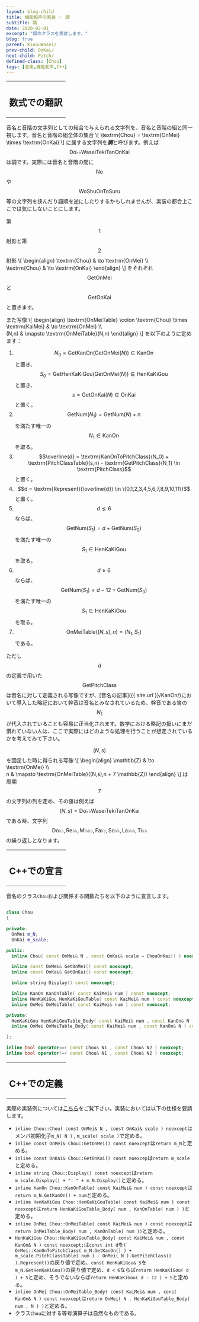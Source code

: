 ```yaml
---
layout: blog-child
title: 機能和声の実装 － 調
subtitle: 調
date: 2020-02-01
excerpt: "調のクラスを実装します。"
blog: true
parent: KinouWasei/
prev-child: OnKai/
next-child: Pitch/
defined-class: [Chou]
tags: [音楽,機能和声,C++]
---
```


<table>
  <tr>
    <th>
      <h2>数式での翻訳</h2>
    </th>
  </tr>
</table>

音名と音階の文字列としての結合で与えられる文字列を、音名と音階の組と同一視します。音名と音階の組全体の集合
\\[
\textrm{Chou} = \textrm{OnMei} \times \textrm{OnKai}
\\]
に属する文字列を***調***と呼びます。例えば$$\textrm{Do♭♭WaseiTekiTanOnKai}$$は調です。実際には音名と音階の間に$$\textrm{No}$$や$$\textrm{WoShuOnToSuru}$$等の文字列を挟んだり語順を逆にしたりするかもしれませんが、実装の都合上ここでは気にしないことにします。

第$$1$$射影と第$$2$$射影
\\[
\begin{align}
\textrm{Chou} & \to \textrm{OnMei} \\\\\
\textrm{Chou} & \to \textrm{OnKai}
\end{align}
\\]
をそれぞれ$$\textrm{GetOnMei}$$と$$\textrm{GetOnKai}$$と置きます。

また写像
\\[
\begin{align}
\textrm{OnMeiTable} \colon \textrm{Chou} \times \textrm{KaiMei} & \to \textrm{OnMei} \\\\\
(N,n) & \mapsto \textrm{OnMeiTable}(N,n)
\end{align}
\\]
を以下のように定めます：
1. $$N_0 = \textrm{GetKanOn}(\textrm{GetOnMei}(N)) \in \textrm{KanOn}$$と置き、$$S_0 = \textrm{GetHenKaKiGou}(\textrm{GetOnMei}(N)) \in \textrm{HenKaKiGou}$$と置き、$$s = \textrm{GetOnKai}(N) \in \textrm{OnKai}$$と置く。
1. $$\textrm{GetNum}(N_1) = \textrm{GetNum}(N) + n$$を満たす唯一の$$N_1 \in \textrm{KanOn}$$を取る。
1. $$\overline{d} = \textrm{KanOnToPitchClass}(N_0) + \textrm{PitchClassTable}(s,n) - \textrm{GetPitchClass}(N_1) \in \textrm{PitchClass}$$と置く。
1. $$d = \textrm{Represent}(\overline{d}) \in \{0,1,2,3,4,5,6,7,8,9,10,11\}$$と置く。
1. $$d \lneq 6$$ならば、$$\textrm{GetNum}(S_1) = d + \textrm{GetNum}(S_0)$$を満たす唯一の$$S_1 \in \textrm{HenKaKiGou}$$を取る。
1. $$d \geq 6$$ならば、$$\textrm{GetNum}(S_1) = d - 12 + \textrm{GetNum}(S_0)$$を満たす唯一の$$S_1 \in \textrm{HenKaKiGou}$$を取る。
1. $$\textrm{OnMeiTable}((N,s),n) = (N_1,S_1)$$である。

ただし$$d$$の定義で用いた$$\textrm{GetPitchClass}$$は音名に対して定義される写像ですが、[音名の記事]({{ site.url }}/KanOn/)において導入した略記において幹音は音名とみなされているため、幹音である筈の$$N_1$$が代入されていることも容易に正当化されます。数学における略記の扱いにまだ慣れていない人は、ここで実際にはどのような処理を行うことが想定されているかを考えてみて下さい。

$$(N,s)$$を固定した時に得られる写像
\\[
\begin{align}
\mathbb{Z} & \to \textrm{OnMei} \\\\\
n & \mapsto \textrm{OnMeiTable}((N,s),n + 7 \mathbb{Z})
\end{align}
\\]
は周期$$7$$の文字列の列を定め、その値は例えば$$(N,s) = \textrm{Do♭♭WaseiTekiTanOnKai}$$である時、文字列$$\textrm{Do♭♭},\textrm{Re♭♭},\textrm{Mi♭♭♭},\textrm{Fa♭♭},\textrm{So♭♭},\textrm{La♭♭♭},\textrm{Ti♭♭}$$の繰り返しとなります。


<table>
  <tr>
    <th>
      <h2>C++での宣言</h2>
    </th>
  </tr>
</table>

音名のクラス`Chou`および関係する関数たちを以下のように宣言します。

~~~c++

class Chou
{

private:
  OnMei m_N;
  OnKai m_scale;

public:
  inline Chou( const OnMei& N , const OnKai& scale = ChouOnKai() ) noexcept;

  inline const OnMei& GetOnMei() const noexcept;
  inline const OnKai& GetOnKai() const noexcept;

  inline string Display() const noexcept;

  inline KanOn KanOnTable( const KaiMei& num ) const noexcept;
  inline HenKaKiGou HenKaKiGouTable( const KaiMei& num ) const noexcept;
  inline OnMei OnMeiTable( const KaiMei& num ) const noexcept;

private:
  HenKaKiGou HenKaKiGouTable_Body( const KaiMei& num , const KanOn& N ) const noexcept;
  inline OnMei OnMeiTable_Body( const KaiMei& num , const KanOn& N ) const noexcept;

};

inline bool operator==( const Chou& N1 , const Chou& N2 ) noexcept;
inline bool operator!=( const Chou& N1 , const Chou& N2 ) noexcept;

~~~


<table>
  <tr>
    <th>
      <h2>C++での定義</h2>
    </th>
  </tr>
</table>

実際の実装例については[こちら](https://github.com/p-adic/cpp/tree/master/Music/Chou)をご覧下さい。実装においては以下の仕様を要請します。
- `inline Chou::Chou( const OnMei& N , const OnKai& scale ) noexcept`はメンバ初期化子`m_N( N )` , `m_scale( scale )`で定める。
- `inline const OnMei& Chou::GetOnMei() const noexcept`は`return m_N`と定める。
- `inline const OnKai& Chou::GetOnKai() const noexcep`は`return m_scale`と定める。
- `inline string Chou::Display() const noexcept`は`return m_scale.Display() + ": " + m_N.Display()`と定める。
- `inline KanOn Chou::KanOnTable( const KaiMei& num ) const noexcept`は`return m_N.GetKanOn() + num`と定める。
- `inline HenKaKiGou Chou::HenKaKiGouTable( const KaiMei& num ) const noexcept`は`return HenKaKiGouTable_Body( num , KanOnTable( num ) )`と定める。
- `inline OnMei Chou::OnMeiTable( const KaiMei& num ) const noexcept`は`return OnMeiTable_Body( num , KanOnTable( num ))`と定める。
- `HenKaKiGou Chou::HenKaKiGouTable_Body( const KaiMei& num , const KanOn& N ) const noexcept;`は`const int d`を`( OnMei::KanOnToPitchClass( m_N.GetKanOn() ) + m_scale.PitchClassTable( num ) - OnMei( N ).GetPitchClass() ).Represent()`の戻り値で定め、`const HenKaKiGou& S`を`m_N.GetHenKaKiGou()`の戻り値で定め、`d < 6`ならば`return HenKaKiGou( d ) + S`と定め、そうでないならば`return HenKaKiGou( d - 12 ) + S`と定める。
- `inline OnMei Chou::OnMeiTable_Body( const KaiMei& num , const KanOn& N ) const noexcept`は`return OnMei( N , HenKaKiGouTable_Body( num , N ) )`と定める。
- クラス`Chou`に対する等号演算子は自然なものである。
